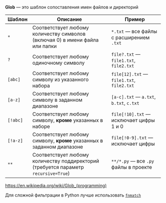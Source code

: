<p><strong>Glob</strong> — это шаблон сопоставления имен файлов и директорий</p>
<table>
<thead>
<tr>
<th>Шаблон</th>
<th>Описание</th>
<th>Пример</th>
</tr>
</thead>
<tbody>
<tr>
<td><code>*</code></td>
<td>Соответствует любому количеству символов (включая 0) в имени файла или папки</td>
<td><code>*.txt</code> — все файлы с расширением <code>.txt</code></td>
</tr>
<tr>
<td><code>?</code></td>
<td>Соответствует любому одиночному символу</td>
<td><code>file?.txt</code> — <code>file1.txt</code>, <code>file2.txt</code></td>
</tr>
<tr>
<td><code>[abc]</code></td>
<td>Соответствует любому символу из указанного набора</td>
<td><code>file[12].txt</code> — <code>file1.txt</code>, <code>file2.txt</code></td>
</tr>
<tr>
<td><code>[a-z]</code></td>
<td>Соответствует любому символу в заданном диапазоне</td>
<td><code>[a-c].txt</code> — <code>a.txt</code>, <code>b.txt</code>, <code>c.txt</code></td>
</tr>
<tr>
<td><code>[!abc]</code></td>
<td>Соответствует любому символу, <strong>кроме</strong> указанных в наборе</td>
<td><code>file[!10].txt</code> — исключает цифры 1 и 0</td>
</tr>
<tr>
<td><code>[!a-z]</code></td>
<td>Соответствует любому символу, <strong>кроме</strong> указанных в заданном диапазоне</td>
<td><code>file[!0-9].txt</code> — исключает цифры</td>
</tr>
<tr>
<td><code>**</code></td>
<td>Соответствует любому количеству поддиректорий (требуется параметр <code>recursive=True</code>)</td>
<td><code>**/*.py</code> — все <code>.py</code> файлы в проекте</td>
</tr>
</tbody>
</table>
<p><a href="https://en.wikipedia.org/wiki/Glob_(programming)">https://en.wikipedia.org/wiki/Glob_(programming)</a></p>
<p>Для сложной фильтрации в Python лучше использовать <a href="?Languages/Python/Libraries/System/fnmatch"><code>fnmatch</code></a></p>